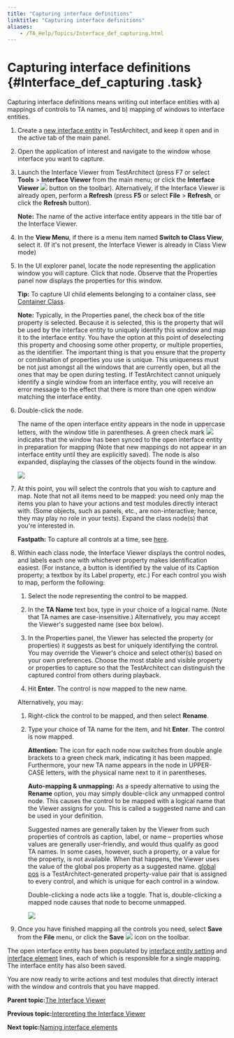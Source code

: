 ```yaml
--- 
title: "Capturing interface definitions"
linktitle: "Capturing interface definitions"
aliases: 
    - /TA_Help/Topics/Interface_def_capturing.html
---
```

# Capturing interface definitions {#Interface_def_capturing .task}

Capturing interface definitions means writing out interface entities with a\) mappings of controls to TA names, and b\) mapping of windows to interface entities.

1.  Create a [new interface entity](Interface_def_Adding.html) in TestArchitect, and keep it open and in the active tab of the main panel.

2.  Open the application of interest and navigate to the window whose interface you want to capture.

3.  Launch the Interface Viewer from TestArchitect \(press F7 or select **Tools** \> **Interface Viewer** from the main menu; or click the **Interface Viewer** ![](../Images/Interface_viewer_btn.png) button on the toolbar\). Alternatively, if the Interface Viewer is already open, perform a **Refresh** \(press **F5** or select **File** \> **Refresh**, or click the **Refresh** button\).

    **Note:** The name of the active interface entity appears in the title bar of the Interface Viewer.

4.  In the **View Menu**, if there is a menu item named **Switch to Class View**, select it. \(If it's not present, the Interface Viewer is already in Class View mode\)

5.  In the UI explorer panel, locate the node representing the application window you will capture. Click that node. Observe that the Properties panel now displays the properties for this window.

    **Tip:** To capture UI child elements belonging to a container class, see [Container Class](Interface_def_container_class.html).

    **Note:** Typically, in the Properties panel, the check box of the title property is selected. Because it is selected, this is the property that will be used by the interface entity to uniquely identify this window and map it to the interface entity. You have the option at this point of deselecting this property and choosing some other property, or multiple properties, as the identifier. The important thing is that you ensure that the property or combination of properties you use is unique. This uniqueness must be not just amongst all the windows that are currently open, but all the ones that may be open during testing. If TestArchitect cannot uniquely identify a single window from an interface entity, you will receive an error message to the effect that there is more than one open window matching the interface entity.

6.  Double-click the node.

    The name of the open interface entity appears in the node in uppercase letters, with the window title in parentheses. A green check mark ![](../Images/ug_interface_definition45.png) indicates that the window has been synced to the open interface entity in preparation for mapping \(Note that new mappings do not appear in an interface entity until they are explicitly saved\). The node is also expanded, displaying the classes of the objects found in the window.

    ![](../Images/ug_interface_definition16_UIA.png)

7.  At this point, you will select the controls that you wish to capture and map. Note that not all items need to be mapped: you need only map the items you plan to have your actions and test modules directly interact with. \(Some objects, such as panels, etc., are non-interactive; hence, they may play no role in your tests\). Expand the class node\(s\) that you're interested in.

    **Fastpath:** To capture all controls at a time, see [here](ug_Interface_def_Viewer_capture_all_controls.html).

8.  Within each class node, the Interface Viewer displays the control nodes, and labels each one with whichever property makes identification easiest. \(For instance, a button is identified by the value of its Caption property; a textbox by its Label property, etc.\) For each control you wish to map, perform the following:

    1.  Select the node representing the control to be mapped.

    2.  In the **TA Name** text box, type in your choice of a logical name. \(Note that TA names are case-insensitive.\) Alternatively, you may accept the Viewer's suggested name \(see box below\).

    3.  In the Properties panel, the Viewer has selected the property \(or properties\) it suggests as best for uniquely identifying the control. You may override the Viewer's choice and select other\(s\) based on your own preferences. Choose the most stable and visible property or properties to capture so that the TestArchitect can distinguish the captured control from others during playback.

    4.  Hit **Enter**. The control is now mapped to the new name.

    Alternatively, you may:

    1.  Right-click the control to be mapped, and then select **Rename**.

    2.  Type your choice of TA name for the item, and hit **Enter**. The control is now mapped.

        **Attention:** The icon for each node now switches from double angle brackets to a green check mark, indicating it has been mapped. Furthermore, your new TA name appears in the node in UPPER-CASE letters, with the physical name next to it in parentheses.

        **Auto-mapping & unmapping:** As a speedy alternative to using the **Rename** option, you may simply double-click any unmapped control node. This causes the control to be mapped with a logical name that the Viewer assigns for you. This is called a suggested name and can be used in your definition.

        Suggested names are generally taken by the Viewer from such properties of controls as caption, label, or name – properties whose values are generally user-friendly, and would thus qualify as good TA names. In some cases, however, such a property, or a value for the property, is not available. When that happens, the Viewer uses the value of the global pos property as a suggested name. [global pos](Interface_def_global_pos.html) is a TestArchitect-generated property-value pair that is assigned to every control, and which is unique for each control in a window.

        Double-clicking a node acts like a toggle. That is, double-clicking a mapped node causes that node to become unmapped.

        ![](../Images/ug_interface_definition17.png)

9.  Once you have finished mapping all the controls you need, select **Save** from the **File** menu, or click the **Save** ![](../Images/ug_interface_definition44.png) icon on the toolbar.


The open interface entity has been populated by [interface entity setting](../../TA_Automation/Topics/bia_interface_entity_setting.html) and [interface element](../../TA_Automation/Topics/bia_interface_element.html) lines, each of which is responsible for a single mapping. The interface entity has also been saved.

You are now ready to write actions and test modules that directly interact with the window and controls that you have mapped.

**Parent topic:**[The Interface Viewer](../../TA_Help/Topics/Interface_def_Viewer.html)

**Previous topic:**[Interpreting the Interface Viewer](../../TA_Help/Topics/Interface_def_Viewer_reading.html)

**Next topic:**[Naming interface elements](../../TA_Help/Topics/Interface_def_naming.html)

